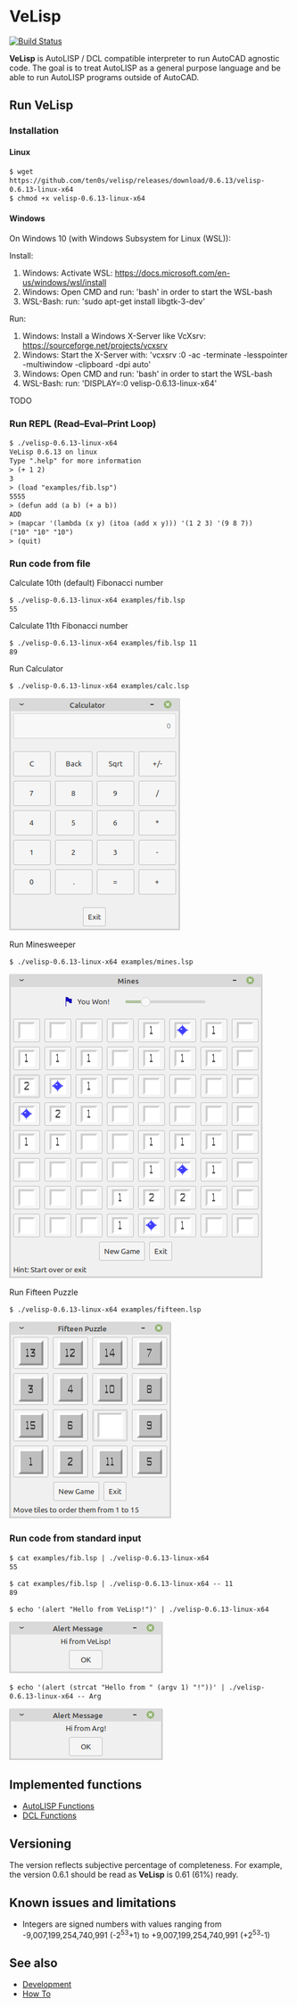 # VeLisp

[![Build Status](https://travis-ci.com/ten0s/velisp.svg?branch=master)](https://travis-ci.com/ten0s/velisp)

**VeLisp** is AutoLISP / DCL compatible interpreter to run AutoCAD agnostic code.
The goal is to treat AutoLISP as a general purpose language and be able to run
AutoLISP programs outside of AutoCAD.

## Run **VeLisp**

### Installation

#### Linux

```
$ wget https://github.com/ten0s/velisp/releases/download/0.6.13/velisp-0.6.13-linux-x64
$ chmod +x velisp-0.6.13-linux-x64
```

#### Windows

On Windows 10 (with Windows Subsystem for Linux (WSL)):

Install:
1. Windows: Activate WSL: https://docs.microsoft.com/en-us/windows/wsl/install
2. Windows: Open CMD and run: 'bash' in order to start the WSL-bash
3. WSL-Bash: run: 'sudo apt-get install libgtk-3-dev'

Run:
1. Windows: Install a Windows X-Server like VcXsrv: https://sourceforge.net/projects/vcxsrv
3. Windows: Start the X-Server with: 'vcxsrv :0 -ac -terminate -lesspointer -multiwindow -clipboard -dpi auto'
4. Windows: Open CMD and run: 'bash' in order to start the WSL-bash
5. WSL-Bash: run: 'DISPLAY=:0 velisp-0.6.13-linux-x64'

TODO

### Run REPL (Read–Eval–Print Loop)

```
$ ./velisp-0.6.13-linux-x64
VeLisp 0.6.13 on linux
Type ".help" for more information
> (+ 1 2)
3
> (load "examples/fib.lsp")
5555
> (defun add (a b) (+ a b))
ADD
> (mapcar '(lambda (x y) (itoa (add x y))) '(1 2 3) '(9 8 7))
("10" "10" "10")
> (quit)
```

### Run code from file

Calculate 10th (default) Fibonacci number

```
$ ./velisp-0.6.13-linux-x64 examples/fib.lsp
55
```

Calculate 11th Fibonacci number

```
$ ./velisp-0.6.13-linux-x64 examples/fib.lsp 11
89
```

Run Calculator

```
$ ./velisp-0.6.13-linux-x64 examples/calc.lsp
```

![App Calc Image](/images/app-calc.png)

Run Minesweeper

```
$ ./velisp-0.6.13-linux-x64 examples/mines.lsp
```

![App Mines Image](/images/app-mines.png)

Run Fifteen Puzzle

```
$ ./velisp-0.6.13-linux-x64 examples/fifteen.lsp
```

![App Fifteen Image](/images/app-fifteen.png)

### Run code from standard input

```
$ cat examples/fib.lsp | ./velisp-0.6.13-linux-x64
55
```

```
$ cat examples/fib.lsp | ./velisp-0.6.13-linux-x64 -- 11
89
```

```
$ echo '(alert "Hello from VeLisp!")' | ./velisp-0.6.13-linux-x64
```

![Alert Hello From VeLisp Image](/images/alert-hello-velisp.png)

```
$ echo '(alert (strcat "Hello from " (argv 1) "!"))' | ./velisp-0.6.13-linux-x64 -- Arg
```

![Alert Hello From Arg Image](/images/alert-hello-arg.png)

## Implemented functions

* [AutoLISP Functions](/AutoLISP-Functions.md)
* [DCL Functions](DCL-Functions.md)

## Versioning

The version reflects subjective percentage of completeness.
For example, the version 0.6.1 should be read as **VeLisp** is 0.61 (61%) ready.

## Known issues and limitations

* Integers are signed numbers with values ranging from -9,007,199,254,740,991 (-2<sup>53</sup>+1) to +9,007,199,254,740,991 (+2<sup>53</sup>-1)

## See also

* [Development](/DEVEL.md)
* [How To](/HOWTO.md)
